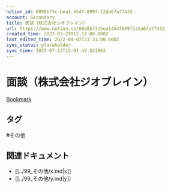 ```yaml
---
notion_id: 0098b73c-bea1-454f-809f-12da67a77432
account: Secondary
title: 面談（株式会社ジオブレイン）
url: https://www.notion.so/0098b73cbea1454f809f12da67a77432
created_time: 2022-03-29T12:17:00.000Z
last_edited_time: 2022-04-07T23:31:00.000Z
sync_status: placeholder
sync_time: 2025-07-12T15:01:47.531862
---
```

# 面談（株式会社ジオブレイン）

[Bookmark](https://meet.google.com/wrr-avnp-xho)

## タグ

#その他 

## 関連ドキュメント

- [[../99_その他/x.md|x]]
- [[../99_その他/y.md|y]]
